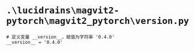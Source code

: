 # `.\lucidrains\magvit2-pytorch\magvit2_pytorch\version.py`

```
# 定义变量 __version__，赋值为字符串 '0.4.0'
__version__ = '0.4.0'
```
